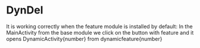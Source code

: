 # DynDel

It is working correctly when the feature module is installed by default:
In the MainActivity from the base module we click on the button with feature and it opens DynamicActivity{number} from dynamicfeature{number}
